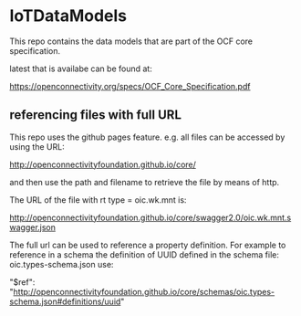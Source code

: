 # IoTDataModels

This repo contains the data models that are part of the OCF core specification.

latest that is availabe can be found at:

https://openconnectivity.org/specs/OCF_Core_Specification.pdf


## referencing files with full URL
This repo uses the github pages feature.
e.g. all files can be accessed by using the URL:

http://openconnectivityfoundation.github.io/core/

and then use the path and filename to retrieve the file by means of http.

The URL of the file with rt type = oic.wk.mnt is:

http://openconnectivityfoundation.github.io/core/swagger2.0/oic.wk.mnt.swagger.json


The full url can be used to reference a property definition. 
For example to reference in a schema the definition of UUID defined in the schema file: oic.types-schema.json use:

"$ref": "http://openconnectivityfoundation.github.io/core/schemas/oic.types-schema.json#definitions/uuid"
